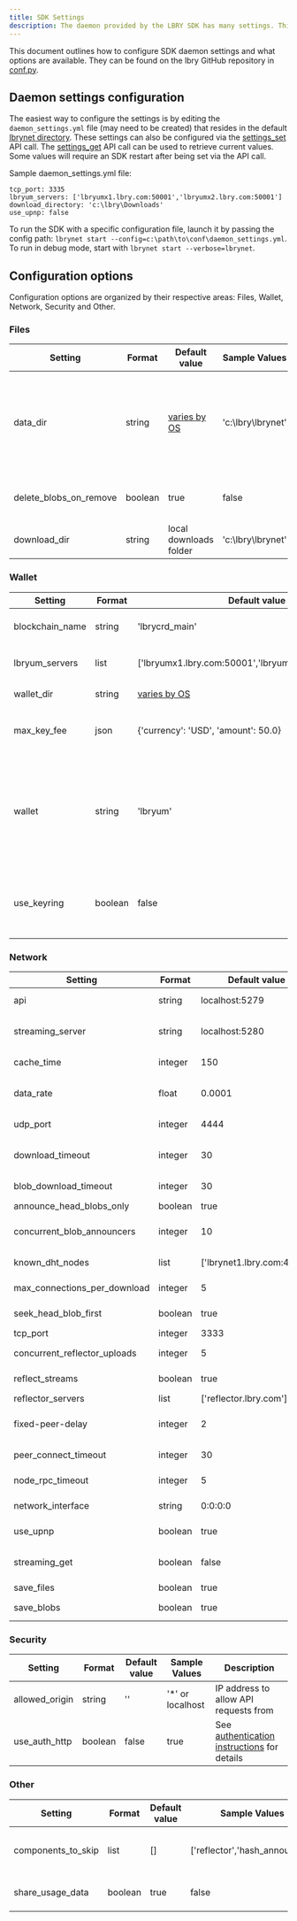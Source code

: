 ```yaml
---
title: SDK Settings
description: The daemon provided by the LBRY SDK has many settings. This resource lists them all and what they mean. Ready, set, settings! 
---
```


This document outlines how to configure SDK daemon settings and what options are available. They can be found on the lbry GitHub repository in [conf.py](https://github.com/lbryio/lbry-sdk/blob/master/lbry/lbry/conf.py).

## Daemon settings configuration

The easiest way to configure the settings is by editing the `daemon_settings.yml` file (may need to be created) that resides in the default [lbrynet directory](https://lbry.com/faq/lbry-directories). These settings can also be configured via the [settings_set](https://lbry.tech/api/sdk#settings_set) API call. The [settings_get](https://lbry.tech/api/sdk#settings_get) API call can be used to retrieve current values. Some values will require an SDK restart after being set via the API call.

Sample daemon_settings.yml file:
```
tcp_port: 3335
lbryum_servers: ['lbryumx1.lbry.com:50001','lbryumx2.lbry.com:50001']
download_directory: 'c:\lbry\Downloads'
use_upnp: false
```

To run the SDK with a specific configuration file, launch it by passing the config path: ```lbrynet start --config=c:\path\to\conf\daemon_settings.yml```. To run in debug mode, start with ```lbrynet start --verbose=lbrynet```.

## Configuration options
Configuration options are organized by their respective areas: Files, Wallet, Network, Security and Other.

### Files
| Setting                | Format  | Default value                                        | Sample Values      | Description                                                                          |
|------------------------|---------|------------------------------------------------------|--------------------|--------------------------------------------------------------------------------------|
| data_dir               | string  | [varies by OS](https://lbry.com/faq/lbry-directories) | 'c:\lbry\lbrynet\' | Where to store the lbrynet folder, which includes blob files, logs and   config data |
| delete_blobs_on_remove | boolean | true                                                 | false              | Delete blobs on a file_delete call?                                                  |
| download_dir           | string  | local downloads folder                               | 'c:\lbry\lbrynet\' | Location of downloaded output files                                                  |

### Wallet
| Setting                       | Format  | Default value                                        | Sample Values                      | Description                                                                                       |
|-------------------------------|---------|------------------------------------------------------|------------------------------------|---------------------------------------------------------------------------------------------------|
| blockchain_name               | string  | 'lbrycrd_main'                                       | 'lbrycrd_regtest'                  | Blockchain network to connect to                                                                  |
| lbryum_servers                | list    | ['lbryumx1.lbry.com:50001','lbryumx2.lbry.com:50001']  | ["mylbryum.lbry.com:50001]          | SPV wallet server address                                                                         |
| wallet_dir                    | string  | [varies by OS](https://lbry.com/faq/lbry-directories) | 'c:\lbry\lbryum\'                  | Wallet data location                                                                              |
| max_key_fee                   | json    | {'currency': 'USD', 'amount': 50.0}                  | {'currency': 'LBC', 'amount': 5.0} | Max payment allowed for content                                                                   |
| wallet                        | string  | 'lbryum'                                             | 'lbrycrd'                          | Choice of wallet software, SPV (lbryum) vs full node (lbrycrd). Currently   only lbryum supported |
| use_keyring                   | boolean | false                                                | true                               | Store wallet password in keyring (not currently available)                                                                 |

### Network 
| Setting                    | Format  | Default value             | Sample Values              | Description                                                                        |
|----------------------------|---------|---------------------------|----------------------------|------------------------------------------------------------------------------------|
| api                        | string  | localhost:5279            | 0:0:0:0:5280               | IP address and port the SDK API will listen on     |
| streaming_server           | string  | localhost:5280            | 0:0:0:0:5280               | IP address and port the media/streaming server will listen on   | 
| cache_time                 | integer | 150                       | 90                         | How long to keep resolve data in cache                                             |
| data_rate                  | float   | 0.0001                    | 0.05                       | What LBC rate, per MB, to offer DHT data at (currently disabled in the protocol)   |
| udp_port                   | integer | 4444                      | 4445                       | UDP port used to announce blobs                                                    |
| download_timeout           | integer | 30                        | 60                         | Time, in seconds, to allow get call to resolve and get initial blobs               |
| blob_download_timeout      | integer | 30                        | 60                         | Time, in seconds, to allow download to get next blob                               |
| announce_head_blobs_only   | boolean | true                      | false                      | Only announce first data blob                                                      |
| concurrent_blob_announcers | integer | 10                        | 0                          | Threads used in order to announce blobs. 0 means disabled                          |
| known_dht_nodes            | list    | ['lbrynet1.lbry.com:4444'] | ['myDHT.lbry.com:4444']     | Bootstrap nodes for network connectivity                                         |
| max_connections_per_download | integer | 5                         | 10                         | Threads used to download blobs                                                     |
| seek_head_blob_first       | boolean | true                      | false                      | Search for first data blob after downloading sd blob                               |
| tcp_port                   | integer | 3333                      | 3334                       | Port the SDK will listen on                                                        |
| concurrent_reflector_uploads| integer | 5                        | 10                         | Connections to use while uploading data to reflector                               |
| reflect_streams            | boolean | true                      | false                      | Send published data to reflector servers                                           |
| reflector_servers          | list    | ['reflector.lbry.com']    | ['myreflector.lbry.com']   | Server data will be reflected to                                                 |
| fixed-peer-delay           | integer | 2                         | 5                          | Time, in mintues, to allow download from P2P before trying fixed peer              |
| peer_connect_timeout       | integer | 30                        | 15                         | Time, in seconds, to allow download to find peers                                  |
| node_rpc_timeout           | integer | 5                         | 10                         | Time, in seconds, to allow connection over DHT                                     |
| network_interface          | string  | 0:0:0:0                   | 127.0.0.1                  | Interface to use for the DHT and blob exchange                                     |
| use_upnp                   | boolean | true                      | false                      | Attempt external port mapping via UPnP                                             |
| streaming_get              | boolean | false                     | true                       | Allow calling localhost:5280/get/claimname requests                                       |
| save_files                 | boolean | true                      | false                      | Save files with each download                                            |
| save_blobs                 | boolean | true                      | false                      | Save blobs with each download                                            |
### Security

| Setting        | Format  | Default value | Sample Values      | Description                                                                                                                      |
|----------------|---------|---------------|--------------------|----------------------------------------------------------------------------------------------------------------------------------|
| allowed_origin | string  | ''            | '*' or   localhost | IP address to allow API requests from                                                                                            |
| use_auth_http  | boolean | false         | true               | See [authentication instructions](https://github.com/lbryio/lbry-sdk/blob/master/lbrynet/daemon/auth/server.py#L179)   for details   |

### Other
| Setting            | Format  | Default value | Sample Values                  | Description                                                                                                   |
|--------------------|---------|---------------|--------------------------------|---------------------------------------------------------------------------------------------------------------|
| components_to_skip | list    | []            | ['reflector','hash_announcer'] | Disable components, [see entire list here](https://github.com/lbryio/lbry-sdk/wiki/Component-Dependencies-Table)  |
| share_usage_data   | boolean | true          | false                          | Share analytics data                                                                                          |
